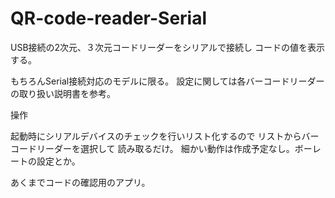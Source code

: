# QR-code-reader-Serial

USB接続の2次元、３次元コードリーダーをシリアルで接続し
コードの値を表示する。

もちろんSerial接続対応のモデルに限る。
設定に関しては各バーコードリーダーの取り扱い説明書を参考。

操作

起動時にシリアルデバイスのチェックを行いリスト化するので
リストからバーコードリーダーを選択して
読み取るだけ。
細かい動作は作成予定なし。ボーレートの設定とか。

あくまでコードの確認用のアプリ。
